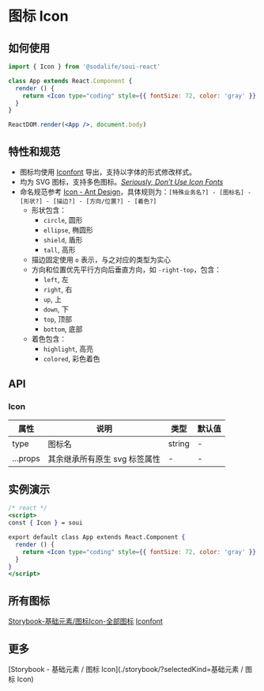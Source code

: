 # 图标 Icon

## 如何使用
```jsx
import { Icon } from '@sodalife/soui-react'

class App extends React.Component {
  render () {
    return <Icon type="coding" style={{ fontSize: 72, color: 'gray' }} />
  }
}

ReactDOM.render(<App />, document.body)
```


## 特性和规范
- 图标均使用 [Iconfont](http://iconfont.cn/) 导出，支持以字体的形式修改样式。
- 均为 SVG 图标，支持多色图标。*[Seriously, Don’t Use Icon Fonts](https://cloudfour.com/thinks/seriously-dont-use-icon-fonts/)*
- 命名规范参考 [Icon - Ant Design](https://ant.design/components/icon-cn/#图标的命名规范)，具体规则为：``[特殊业务名?] - [图标名] - [形状?] - [描边?] - [方向/位置?] - [着色?]``
  - 形状包含：
    - ``circle``, 圆形
    - ``ellipse``, 椭圆形
    - ``shield``, 盾形
    - ``tall``, 高形
  - 描边固定使用 ``o`` 表示，与之对应的类型为实心
  - 方向和位置优先平行方向后垂直方向，如 ``-right-top``，包含：
    - ``left``, 左
    - ``right``, 右
    - ``up``, 上
    - ``down``, 下
    - ``top``, 顶部
    - ``bottom``, 底部
  - 着色包含：
    - ``highlight``, 高亮
    - ``colored``, 彩色着色

## API

### Icon
|   属性   |             说明              |  类型  | 默认值 |
| -------- | ----------------------------- | ------ | ------ |
| type     | 图标名                        | string | -      |
| ...props | 其余继承所有原生 svg 标签属性 | -      | -      |


## 实例演示
```jsx
/* react */
<script>
const { Icon } = soui

export default class App extends React.Component {
  render () {
    return <Icon type="coding" style={{ fontSize: 72, color: 'gray' }} />
  }
}
</script>
```


## 所有图标
[Storybook-基础元素/图标Icon-全部图标](./storybook/?selectedKind=基础元素/图标Icon&selectedStory=全部图标 ":ignore")
[Iconfont](http://iconfont.cn/)

## 更多
[Storybook - 基础元素 / 图标 Icon](./storybook/?selectedKind=基础元素 / 图标 Icon)
